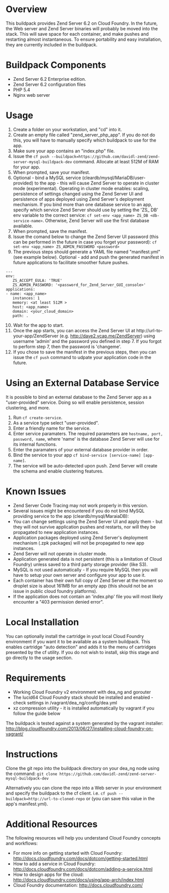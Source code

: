 # Overview

This buildpack provides Zend Server 6.2 on Cloud Foundry. In the future, the Web server and Zend Server binaries will probably be moved into the stack. This will save space for each container, and make pushes and restarting almost instantaneous. To ensure portability and easy installation, they are currently included in the buildpack.

# Buildpack Components

* Zend Server 6.2 Enterprise edition.
* Zend Server 6.2 configuration files
* PHP 5.4
* Nginx web server
 

# Usage
1. Create a folder on your workstation, and "cd" into it.
2. Create an empty file called "zend_server_php_app". If you do not do this, you will have to manually specify which buildpack to use for the app. 
3. Make sure your app contains an "index.php" file.
4. Issue the `cf push --buildpack=https://github.com/davidl-zend/zend-server-mysql-buildpack-dev` command. Allocate at least 512M of RAM for your app. 
5. When prompted, save your manifest.
6. Optional - bind a MySQL service (cleardb/mysql/MariaDB/user-provided) to the app - this will cause Zend Server to operate in cluster mode (experimental). Operating in cluster mode enables: scaling, persistence of settings changed using the Zend Server UI and persistence of apps deployed using Zend Server's deployment mechanism. 
If you bind more than one database service to an app, specify which service Zend Server should use by setting the 'ZS_ DB' env variable to the correct service: `cf set-env <app_name> ZS_DB <db-service-name>`. Otherwise, Zend Server will use the first database available.
7. When prompted, save the manifest.
8. Issue the comand below to change the Zend Server UI password (this can be performed in the future in case you forget your password):
`cf set-env <app_name> ZS_ADMIN_PASSWORD <password>`
9. The previous steps should generate a YAML file named "manifest.yml" (see example below). Optional - add and push the generated manifest in future applications to facilitate smoother future pushes. 

 ```
 ---
 env:
    ZS_ACCEPT_EULA: 'TRUE'
    ZS_ADMIN_PASSWORD: '<password_for_Zend_Server_GUI_console>'
 applications:
 - name: <app_name>
    instances: 1
    memory: <at least 512M >
    host: <app_name>
    domain: <your_cloud_domain>
    path: .
 ```

10. Wait for the app to start.
11. Once the app starts, you can access the Zend Server UI at http://url-to-your-app/ZendServer (e.g. http://dave2.vcap.me/ZendServer) using username 'admin' and the password you defined in step 7. If you forgot to perform step 7, then the password is 'changeme'. 
12. If you chose to save the manifest in the previous steps, then you can issue the `cf push` command to udpate your application code in the future.

# Using an External Database Service
It is possible to bind an external database to the Zend Server app as a "user-provided" service.
Doing so will enable persistence, session clustering, and more.
1. Run `cf create-service`.
2. As a service type select "user-provided".
3. Enter a friendly name for the service.
4. Enter service paramaters. The required parameters are `hostname, port, password, name`, where 'name' is the database Zend Server will use for its internal functions.
5. Enter the paramaters of your external database provider in order.
6. Bind the service to your app `cf bind-service [service-name] [app-name]`.
7. The service will be auto-detected upon push. Zend Server will create the schema and enable clustering features.


# Known Issues
* Zend Server Code Tracing may not work properly in this version.
* Several issues might be encountered if you do not bind MySQL providing service to the app (cleardb/mysql/MaraiaDB):
 * You can change settings using the Zend Server UI and apply them - but they will not survive application pushes and restarts, nor will they be propagated to new application instances.
 * Application packages deployed using Zend Server's deployment mechanism (.zpk packages) will not be propagated to new app instances.
 * Zend Server will not operate in cluster mode.
* Application generated data is not persistent (this is a limitation of Cloud Foundry) unless saved to a third party storage provider (like S3). 
* MySQL is not used automatically - If you require MySQL then you will have to setup your own server and configure your app to use it.
* Each container has their own full copy of Zend Server at the moment so droplet size is about 161MB for an empty app (this should not be an issue in public cloud foundry platforms).
* If the application does not contain an 'index.php' file you will most likely encounter a "403 permission denied error".

# Local Installation
You can optionally install the cartridge in yout local Cloud Foundry environment if you want it to be available as a system buildpack. This enables cartridge "auto detection" and adds it to the menu of cartridges presented by the cf utility. If you do not wish to install, skip this stage and go directly to the usage section.

# Requirements
* Working Cloud Foundry v2 environment with dea_ng and gorouter
* The lucid64 Cloud Foundry stack should be installed and enabled - check settings in /vagrant/dea_ng/config/dea.yml
* xz compression utility - it is installed automatically by vagrant if you follow the guide below

The buildpack is tested against a system generated by the vagrant installer: http://blog.cloudfoundry.com/2013/06/27/installing-cloud-foundry-on-vagrant/

# Instructions
Clone the git repo into the buildpack directory on your dea_ng node using the command:
`git clone https://github.com/davidl-zend/zend-server-mysql-buildpack-dev`

Alternatively you can clone the repo into a Web server in your environment and specify the buildpack to the cf client. 
i.e.  `cf push --buildpack=http://url-to-cloned-repo` or   (you can save this value in the app's manifest.yml).

# Additional Resources
The following resources will help you understand Cloud Foundry concepts and workflows:
* For more info on getting started with Cloud Foundry: http://docs.cloudfoundry.com/docs/dotcom/getting-started.html
* How to add a service in Cloud Foundry: http://docs.cloudfoundry.com/docs/dotcom/adding-a-service.html
* How to design apps for the cloud: http://docs.cloudfoundry.com/docs/using/app-arch/index.html
* Cloud Foundry documentation: http://docs.cloudfoundry.com/
